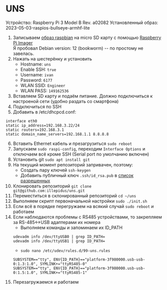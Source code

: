 # UNS
Устройство: Raspberry Pi 3 Model B Rev. a02082
Установленный образ: 2023-05-03-raspios-bullseye-armhf-lite

1. Записываем [образ raspbian](https://www.raspberrypi.com/software/operating-systems/) на micro SD карту с помощью [Raspberry Pi Imager](https://www.raspberrypi.com/software/)<br>Я пробовал Debian version: 12 (bookworm) -- по простому не завелась.
3. Нажать на шестерёнку и установить
	* Hostname: `uns`
	* Enable SSH: `true`
	* Username: `ivan`
	* Password: `6177`
	* WLAN SSID: `Engineer`
	* WLAN PASS: `149162536`
4. Вставляем SD карту и подаём питание. Должно подключиться к настроеной сети (удобно раздать со смартфона)
5. Подключиться по SSH
6. Добавить в /etc/dhcpcd.conf:
```
interface eth0
static ip_address=192.168.3.22/24
static routers=192.168.3.1
static domain_name_servers=192.168.1.1 8.8.8.8
```
6. Вставить Ethernet кабель и презагрузиться `sudo reboot`
7. Запускаем `sudo raspi-config`, переходим `Interface Options` и отключаем всё кроме SSH (Serial port по умолчанию включен)
8. Установить git `sudo apt install git`
9. На текущий момент репозиторий запривачен, поэтому: 
	* Создать пару ключей `ssh-keygen`
	* Добавить публичный ключ `.ssh/id_rsa.pub` в [список разрешенных](https://github.com/settings/keys)
10. Клонировать репозиторий `git clone git@github.com:illepidus/uns.git`
11. Переместиться в склонированный репозиторий `cd ~/uns`
12. Выполняем скрипт первоначальной настройки `sudo ./init.sh`
13. Если всё в порядке перегружаем на всякий случай `sudo reboot` и работаем
14. Если наблюдаются проблемы с RS485 устройствами, то закрепляем за RS-485<->USB адаптерами их номера
	* Выполняем команды и запоминаем их ID_PATH
	```
	udevadm info /dev/ttyUSB0 | grep ID_PATH=
	udevadm info /dev/ttyUSB1 | grep ID_PATH=
	```
	* `sudo nano /etc/udev/rules.d/99-uns.rules`
	```
	SUBSYSTEM=="tty", ENV{ID_PATH}=="platform-3f980000.usb-usb-0:1.3:1.0", SYMLINK+="ttyRS485-0"
	SUBSYSTEM=="tty", ENV{ID_PATH}=="platform-3f980000.usb-usb-0:1.5:1.0", SYMLINK+="ttyRS485-1"
	```
 15. Перезагружаемся и работаем
